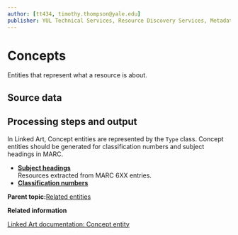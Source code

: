 ```yaml
---
author: [tt434, timothy.thompson@yale.edu]
publisher: YUL Technical Services, Resource Discovery Services, Metadata Services Unit
---
```


# Concepts

Entities that represent what a resource is about.

## Source data

## Processing steps and output

In Linked Art, Concept entities are represented by the `Type` class. Concept entities should be generated for classification numbers and subject headings in MARC.

-   **[Subject headings](../concepts/subject_headings.md)**  
Resources extracted from MARC 6XX entries.
-   **[Classification numbers](../concepts/classification_numbers.md)**  


**Parent topic:**[Related entities](../concepts/related_entities.md)

**Related information**  


[Linked Art documentation: Concept entity](https://linked.art/api/1.0/shared/type/)

